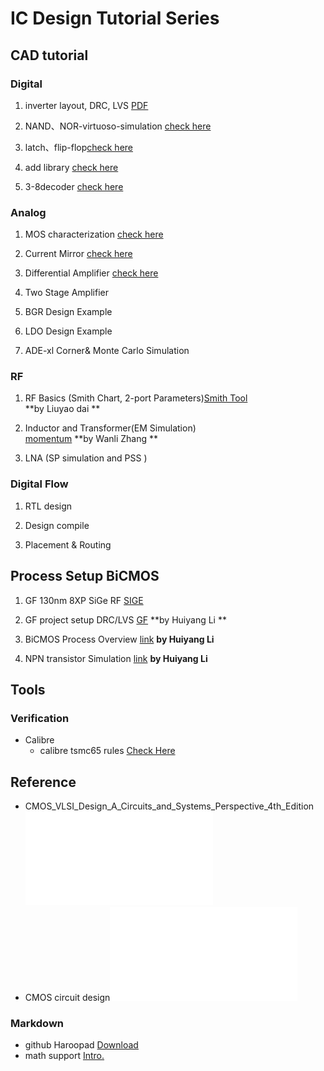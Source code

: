 # IC Design Tutorial Series




## CAD tutorial

### Digital
1. inverter layout, DRC, LVS [PDF](./inverter/t1_inverter.pdf)

1. NAND、NOR-virtuoso-simulation [check here](NAND、NOR-virtuoso-simulation/NAND与NOR的virtuoso仿真.md)

1. latch、flip-flop[check here](dff/dff-virtuoso-simulation.md)

1. add library [check here](https://github.com/very3b/Susee/blob/master/add%20library.md)

1. 3-8decoder [check here](3-8decoder.md)

### Analog

1. MOS characterization  [check here](nmos-analog.md)

1. Current Mirror  [check here](current-mirror.md)

1. Differential Amplifier [check here](differential-amplifier/differential-amplifier-big.md)

1. Two Stage Amplifier

1. BGR Design Example

1. LDO Design Example 

1. ADE-xl Corner& Monte Carlo Simulation


### RF 

1. RF Basics (Smith Chart, 2-port Parameters)[Smith Tool](https://github.com/very3b/Susee/blob/master/smith.md)   
 **by Liuyao dai **

1. Inductor and Transformer(EM Simulation)  
[momentum](https://github.com/very3b/2019icprojects/blob/master/Simulation%20of%20an%20inductor%20using%20ADS/Procedure.md) **by Wanli Zhang **

1. LNA (SP simulation and PSS )


### Digital Flow

1. RTL design

1. Design compile

1. Placement & Routing

## Process Setup  BiCMOS
1. GF 130nm 8XP SiGe RF [SIGE](./srv/README.md)
1. GF project setup DRC/LVS [GF](https://github.com/very3b/2019icprojects/blob/master/cadence%20open%20PDK.md)  **by Huiyang Li **
1. BiCMOS Process Overview [link](https://github.com/very3b/2019icprojects/blob/master/KeypointDesignManual/keypoint.md )  **by Huiyang Li**

1. NPN transistor Simulation [link](https://github.com/very3b/2019icprojects/blob/master/npnbeta-verify.md)  **by Huiyang Li**



## Tools
### Verification
* Calibre
	- calibre tsmc65 rules [Check Here](./cal/calibre.md)

## Reference
- CMOS_VLSI_Design_A_Circuits_and_Systems_Perspective_4th_Edition ![ebook](./app/cmos_vlsi.pdf)
- CMOS circuit design![ebook](./app/baker.pdf)


### Markdown
- github Haroopad [Download](./app/Haroopad-v0.13.1-win-x64.zip)
- math support [Intro.](https://www.jianshu.com/p/1ff6e833e2e6)

